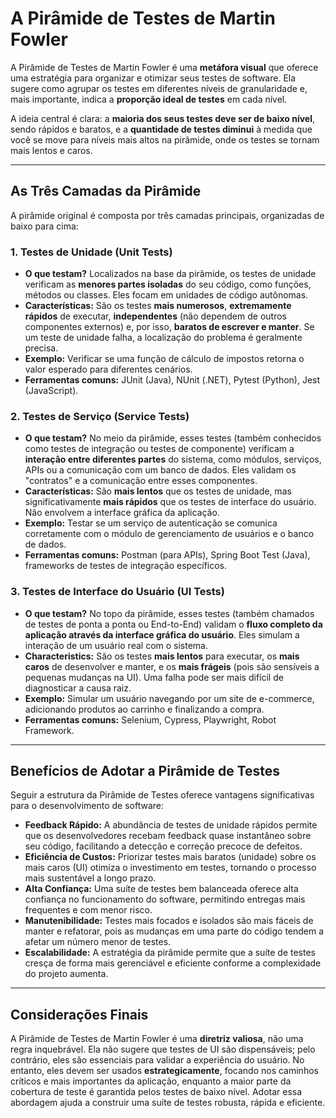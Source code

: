 # A Pirâmide de Testes de Martin Fowler

A Pirâmide de Testes de Martin Fowler é uma **metáfora visual** que oferece uma estratégia para organizar e otimizar seus testes de software. Ela sugere como agrupar os testes em diferentes níveis de granularidade e, mais importante, indica a **proporção ideal de testes** em cada nível.

A ideia central é clara: a **maioria dos seus testes deve ser de baixo nível**, sendo rápidos e baratos, e a **quantidade de testes diminui** à medida que você se move para níveis mais altos na pirâmide, onde os testes se tornam mais lentos e caros.

---

## As Três Camadas da Pirâmide

A pirâmide original é composta por três camadas principais, organizadas de baixo para cima:

### 1. Testes de Unidade (Unit Tests)

* **O que testam?** Localizados na base da pirâmide, os testes de unidade verificam as **menores partes isoladas** do seu código, como funções, métodos ou classes. Eles focam em unidades de código autônomas.
* **Características:** São os testes **mais numerosos**, **extremamente rápidos** de executar, **independentes** (não dependem de outros componentes externos) e, por isso, **baratos de escrever e manter**. Se um teste de unidade falha, a localização do problema é geralmente precisa.
* **Exemplo:** Verificar se uma função de cálculo de impostos retorna o valor esperado para diferentes cenários.
* **Ferramentas comuns:** JUnit (Java), NUnit (.NET), Pytest (Python), Jest (JavaScript).

### 2. Testes de Serviço (Service Tests)

* **O que testam?** No meio da pirâmide, esses testes (também conhecidos como testes de integração ou testes de componente) verificam a **interação entre diferentes partes** do sistema, como módulos, serviços, APIs ou a comunicação com um banco de dados. Eles validam os "contratos" e a comunicação entre esses componentes.
* **Características:** São **mais lentos** que os testes de unidade, mas significativamente **mais rápidos** que os testes de interface do usuário. Não envolvem a interface gráfica da aplicação.
* **Exemplo:** Testar se um serviço de autenticação se comunica corretamente com o módulo de gerenciamento de usuários e o banco de dados.
* **Ferramentas comuns:** Postman (para APIs), Spring Boot Test (Java), frameworks de testes de integração específicos.

### 3. Testes de Interface do Usuário (UI Tests)

* **O que testam?** No topo da pirâmide, esses testes (também chamados de testes de ponta a ponta ou End-to-End) validam o **fluxo completo da aplicação através da interface gráfica do usuário**. Eles simulam a interação de um usuário real com o sistema.
* **Characteristics:** São os testes **mais lentos** para executar, os **mais caros** de desenvolver e manter, e os **mais frágeis** (pois são sensíveis a pequenas mudanças na UI). Uma falha pode ser mais difícil de diagnosticar a causa raiz.
* **Exemplo:** Simular um usuário navegando por um site de e-commerce, adicionando produtos ao carrinho e finalizando a compra.
* **Ferramentas comuns:** Selenium, Cypress, Playwright, Robot Framework.

---

## Benefícios de Adotar a Pirâmide de Testes

Seguir a estrutura da Pirâmide de Testes oferece vantagens significativas para o desenvolvimento de software:

* **Feedback Rápido:** A abundância de testes de unidade rápidos permite que os desenvolvedores recebam feedback quase instantâneo sobre seu código, facilitando a detecção e correção precoce de defeitos.
* **Eficiência de Custos:** Priorizar testes mais baratos (unidade) sobre os mais caros (UI) otimiza o investimento em testes, tornando o processo mais sustentável a longo prazo.
* **Alta Confiança:** Uma suíte de testes bem balanceada oferece alta confiança no funcionamento do software, permitindo entregas mais frequentes e com menor risco.
* **Manutenibilidade:** Testes mais focados e isolados são mais fáceis de manter e refatorar, pois as mudanças em uma parte do código tendem a afetar um número menor de testes.
* **Escalabilidade:** A estratégia da pirâmide permite que a suíte de testes cresça de forma mais gerenciável e eficiente conforme a complexidade do projeto aumenta.

---

## Considerações Finais

A Pirâmide de Testes de Martin Fowler é uma **diretriz valiosa**, não uma regra inquebrável. Ela não sugere que testes de UI são dispensáveis; pelo contrário, eles são essenciais para validar a experiência do usuário. No entanto, eles devem ser usados **estrategicamente**, focando nos caminhos críticos e mais importantes da aplicação, enquanto a maior parte da cobertura de teste é garantida pelos testes de baixo nível. Adotar essa abordagem ajuda a construir uma suíte de testes robusta, rápida e eficiente.
